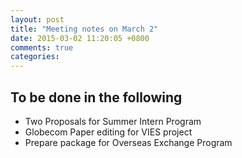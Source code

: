 ```yaml
---
layout: post
title: "Meeting notes on March 2"
date: 2015-03-02 11:20:05 +0800
comments: true
categories: 
---
```


## To be done in the following 
* Two Proposals for Summer Intern Program
* Globecom Paper editing for VIES project 
* Prepare package for Overseas Exchange Program
